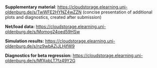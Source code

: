 **Supplementary material**: https://cloudstorage.elearning.uni-oldenburg.de/s/TwWFE2HYNZ4wZZN (concise presentation of additional plots and diagnostics, created after submission)


**Net/load data:** https://cloudstorage.elearning.uni-oldenburg.de/s/Momog24oed59HSw


**Simulation results:** https://cloudstorage.elearning.uni-oldenburg.de/s/nz9wbAZjJLHjfW9


**Diagnostics for beta regression:** https://cloudstorage.elearning.uni-oldenburg.de/s/MfXpbLT7fz49Y2G
